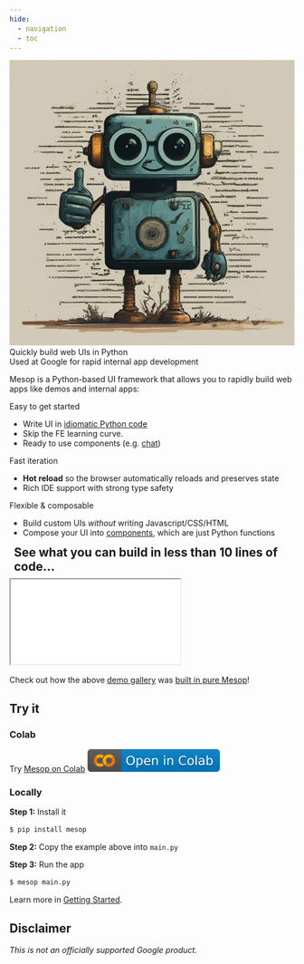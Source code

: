 ```yaml
---
hide:
  - navigation
  - toc
---
```

<!-- Hide page title -->
<style>
  .md-typeset h1 {
    display: none;
  }
</style>

<div class="mascot-image-container">
  <img class="mascot-image" src="./assets/robot_mascot.jpeg"/>
  <div class="mascot-text-container">
    <div class="mascot-text">
      Quickly build web UIs in Python
      <div class="mascot-subtext">
        Used at Google for rapid internal app development
      </div>
    </div>
  </div>
</div>

<div class="mascot-image-spacer"></div>

Mesop is a Python-based UI framework that allows you to rapidly build web apps like demos and internal apps:

<div class="box-row">
  <div class="reason-box">
    <div class="reason-title">Easy to get started</div>
    <ul>
      <li>Write UI in <a href="#demo">idiomatic Python code</a></li>
      <li>Skip the FE learning curve.</li>
      <li>Ready to use components (e.g. <a href="./components/chat/">chat</a>)</li>
    </ul>
  </div>
  <div class="reason-box">
    <div class="reason-title">Fast iteration</div>
    <ul>
      <li><b>Hot reload</b> so the browser automatically reloads and preserves state</li>
      <li>Rich IDE support with strong type safety</li>
    </ul>
  </div>
  <div class="reason-box">
    <div class="reason-title">Flexible & composable</div>
    <ul>
      <li>Build custom UIs <em>without</em> writing Javascript/CSS/HTML</li>
      <li>Compose your UI into <a href="./guides/components/">components</a>, which are just Python functions</li>
    </ul>
  </div>
</div>

<h2 style="margin: 0.5rem"> See what you can build in less than 10 lines of code... </h2>

<iframe class="immersive-demo" src="/mesop/demo/"></iframe>

Check out how the above [demo gallery](./mesop/demo.md) was [built in pure Mesop](https://github.com/google/mesop/blob/main/demo/main.py)!

## Try it

### Colab

Try [Mesop on Colab](https://colab.research.google.com/drive/19LrP4T0aP4vg1QyT6WSqeIwud1CIqipv?usp=sharing) [![Open In Colab](assets/colab.svg)](https://colab.research.google.com/github/google/mesop/blob/main/notebooks/mesop_colab_getting_started.ipynb)

### Locally

__Step 1:__ Install it

```sh
$ pip install mesop
```

__Step 2:__ Copy the example above into `main.py`

__Step 3:__ Run the app

```sh
$ mesop main.py
```

Learn more in [Getting Started](./getting_started.md).

## Disclaimer

_This is not an officially supported Google product._

